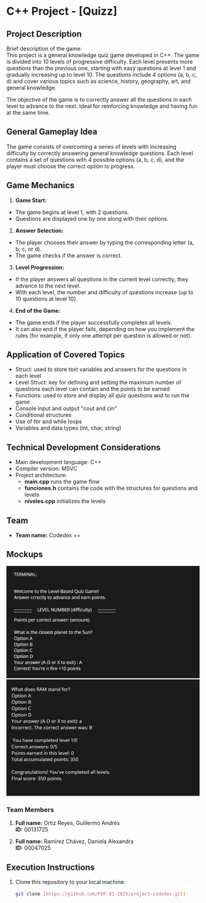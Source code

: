 # C++ Project - [Quizz]

## Project Description

Brief description of the game:  
This project is a general knowledge quiz game developed in C++. The game is divided into 10 levels of progressive difficulty. Each level presents more questions than the previous one, starting with easy questions at level 1 and gradually increasing up to level 10. The questions include 4 options (a, b, c, d) and cover various topics such as science, history, geography, art, and general knowledge.

The objective of the game is to correctly answer all the questions in each level to advance to the next. Ideal for reinforcing knowledge and having fun at the same time.

## General Gameplay Idea

The game consists of overcoming a series of levels with increasing difficulty by correctly answering general knowledge questions. Each level contains a set of questions with 4 possible options (a, b, c, d), and the player must choose the correct option to progress.

## Game Mechanics

1. **Game Start:**

- The game begins at level 1, with 2 questions.
- Questions are displayed one by one along with their options.

2. **Answer Selection:**

- The player chooses their answer by typing the corresponding letter (a, b, c, or d).
- The game checks if the answer is correct.

3. **Level Progression:**

- If the player answers all questions in the current level correctly, they advance to the next level.
- With each level, the number and difficulty of questions increase (up to 10 questions at level 10).

4. **End of the Game:**

- The game ends if the player successfully completes all levels.
- It can also end if the player fails, depending on how you implement the rules (for example, if only one attempt per question is allowed or not).

## Application of Covered Topics

- Struct: used to store text variables and answers for the questions in each level  
- Level Struct: key for defining and setting the maximum number of questions each level can contain and the points to be earned  
- Functions: used to store and display all quiz questions and to run the game  
- Console input and output "cout and cin"  
- Conditional structures  
- Use of for and while loops  
- Variables and data types (int, char, string)

## Technical Development Considerations

- Main development language: C++  
- Compiler version: MSVC  
- Project architecture:  
  - **main.cpp** runs the game flow  
  - **funciones.h** contains the code with the structures for questions and levels  
  - **niveles.cpp** initializes the levels  

## Team

- **Team name:** Codedex ++

## Mockups 
![alt text](mockup1.jpg)
![alt text](mockup2.jpg)

### Team Members

1. **Full name:** Ortiz Reyes, Guillermo Andrés  
   **ID:** 00131725

2. **Full name:** Ramírez Chávez, Daniela Alexandra  
   **ID:** 00047025

## Execution Instructions

1. Clone this repository to your local machine:  
   ```bash
   git clone [https://github.com/FDP-01-2025/project-codedex.git]
